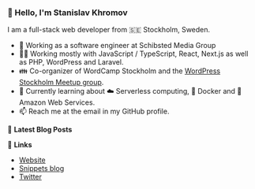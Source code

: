 ### 👋 Hello, I'm Stanislav Khromov

I am a full-stack web developer from 🇸🇪 Stockholm, Sweden.

- 🔭 Working as a software engineer at Schibsted Media Group
- 👨‍💻️ Working mostly with JavaScript / TypeScript, React, Next.js as well as PHP, WordPress and Laravel.
- 👪 Co-organizer of WordCamp Stockholm and the [WordPress Stockholm Meetup group](https://www.meetup.com/WordPress-Stockholm/).
- 🌱 Currently learning about ☁️ Serverless computing, 🐳 Docker and 🔶 Amazon Web Services.
- 📫 Reach me at the email in my GitHub profile.

📕 **Latest Blog Posts**

<!-- BLOG-POST-LIST:START -->
<!-- BLOG-POST-LIST:END -->

🔗 **Links**

- [Website](https://khromov.se/)
- [Snippets blog](https://snippets.khromov.se/)
- [Twitter](https://twitter.com/khromov/)